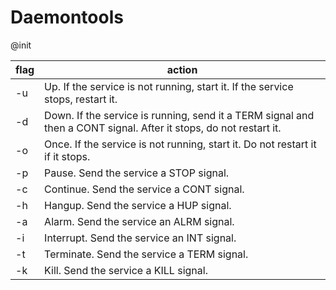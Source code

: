 # Daemontools
@init

| flag | action                                                                                                            |
|------|-------------------------------------------------------------------------------------------------------------------|
| -u   | Up. If the service is not running, start it. If the service stops, restart it.                                    |
| -d   | Down. If the service is running, send it a TERM signal and then a CONT signal. After it stops, do not restart it. |
| -o   | Once. If the service is not running, start it. Do not restart it if it stops.                                     |
| -p   | Pause. Send the service a STOP signal.                                                                            |
| -c   | Continue. Send the service a CONT signal.                                                                         |
| -h   | Hangup. Send the service a HUP signal.                                                                            |
| -a   | Alarm. Send the service an ALRM signal.                                                                           |
| -i   | Interrupt. Send the service an INT signal.                                                                        |
| -t   | Terminate. Send the service a TERM signal.                                                                        |
| -k   | Kill. Send the service a KILL signal.                                                                             |


